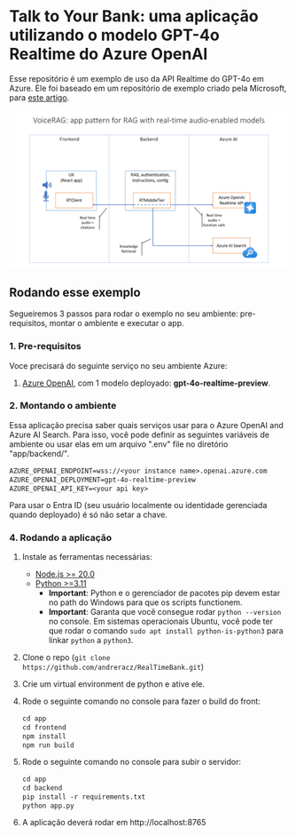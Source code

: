 # Talk to Your Bank: uma aplicação utilizando o modelo GPT-4o Realtime do Azure OpenAI

Esse repositório é um exemplo de uso da API Realtime do GPT-4o em Azure. Ele foi baseado em um repositório de exemplo criado pela Microsoft, para [este artigo](https://aka.ms/voicerag).

![RTMTPattern](docs/RTMTPattern.png)

## Rodando esse exemplo
Segueiremos 3 passos para rodar o exemplo no seu ambiente: pre-requisitos, montar o ambiente e executar o app.

### 1. Pre-requisitos
Voce precisará do seguinte serviço no seu ambiente Azure: 
1. [Azure OpenAI](https://ms.portal.azure.com/#create/Microsoft.CognitiveServicesOpenAI), com 1 modelo deployado: **gpt-4o-realtime-preview**. 

### 2. Montando o ambiente
Essa aplicação precisa saber quais serviços usar para o Azure OpenAI and Azure AI Search. Para isso, você pode definir as seguintes variáveis de ambiente ou usar elas em um arquivo ".env" file no diretório "app/backend/".
   ```
   AZURE_OPENAI_ENDPOINT=wss://<your instance name>.openai.azure.com
   AZURE_OPENAI_DEPLOYMENT=gpt-4o-realtime-preview
   AZURE_OPENAI_API_KEY=<your api key>
   ```
   Para usar o Entra ID (seu usuário localmente ou identidade gerenciada quando deployado) é só não setar a chave. 

### 4. Rodando a aplicação

1. Instale as ferramentas necessárias:
   - [Node.js >= 20.0](https://nodejs.org/en)
   - [Python >=3.11](https://www.python.org/downloads/)
      - **Important**: Python e o gerenciador de pacotes pip devem estar no path do Windows para que os scripts functionem.
      - **Important**: Garanta que você consegue rodar `python --version` no console. Em sistemas operacionais Ubuntu, você pode ter que rodar o comando `sudo apt install python-is-python3` para linkar `python` a `python3`.

2. Clone o repo (`git clone https://github.com/andreracz/RealTimeBank.git`)
3. Crie um virtual environment de python e ative ele.
4. Rode o seguinte comando no console para fazer o build do front:

   ```pwsh
   cd app
   cd frontend
   npm install
   npm run build
   ```

5. Rode o seguinte comando no console para subir o servidor:

   ```pwsh
   cd app
   cd backend
   pip install -r requirements.txt
   python app.py
   ```


6. A aplicação deverá rodar em http://localhost:8765

